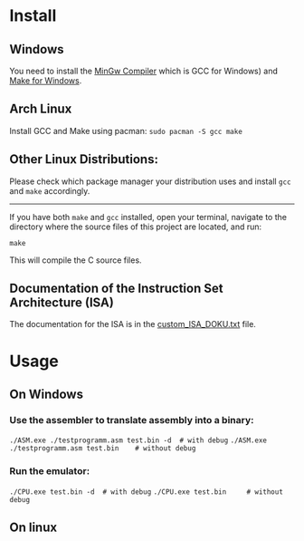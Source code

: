 # Install
## Windows
You need to install the [MinGw Compiler](https://www.mingw-w64.org/) which is GCC for Windows) and [Make for Windows](https://gnuwin32.sourceforge.net/packages/make.htm).

## Arch Linux
Install GCC and Make using pacman:
`sudo pacman -S gcc make`

## Other Linux Distributions:
Please check which package manager your distribution uses and install `gcc` and `make` accordingly.


------------------------------

If you have both `make` and `gcc` installed, open your terminal, navigate to the directory where the source files of this project are located, and run:

`make`

This will compile the C source files.

## Documentation of the Instruction Set Architecture (ISA)
The documentation for the ISA is in the [custom_ISA_DOKU.txt](custom_ISA_DOKU.txt) file.

# Usage
## On Windows
### Use the assembler to translate assembly into a binary:
`./ASM.exe ./testprogramm.asm test.bin -d  # with debug`
`./ASM.exe ./testprogramm.asm test.bin    # without debug`

### Run the emulator:
`./CPU.exe test.bin -d  # with debug`
`./CPU.exe test.bin     # without debug`


## On linux
